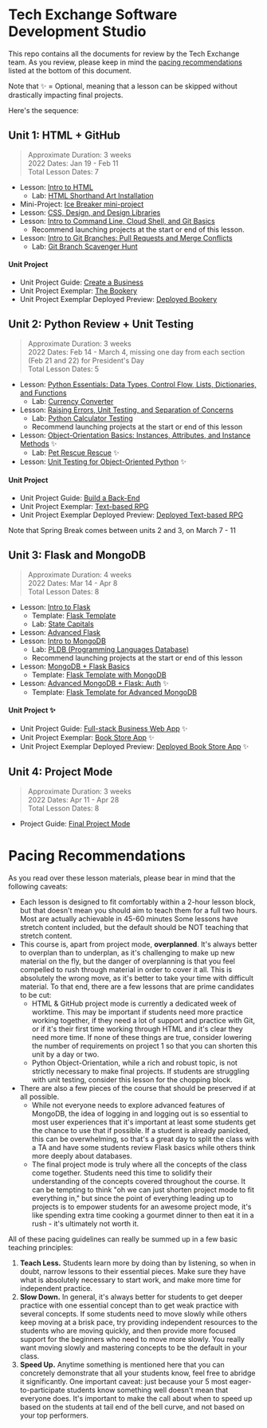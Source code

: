 # Tech Exchange Software Development Studio

This repo contains all the documents for review by the Tech Exchange team. As you review, please keep in mind the [pacing recommendations](#pacing-recommendations) listed at the bottom of this document. 

Note that ✨ = Optional, meaning that a lesson can be skipped without drastically impacting final projects.

Here's the sequence:

## Unit 1: HTML + GitHub

> Approximate Duration: 3 weeks <br/>
> 2022 Dates: Jan 19 - Feb 11 <br/>
> Total Lesson Dates: 7

* Lesson: [Intro to HTML](u1-html-git/intro-to-html.md)
    * Lab: [HTML Shorthand Art Installation](u1-html-git/lab-1-html-shorthand)
* Mini-Project: [Ice Breaker mini-project](u1-html-git/ice-breaker-mini-project)
* Lesson: [CSS, Design, and Design Libraries](u1-html-git/css-design-and-design-libraries/css-design-and-design-libraries.md) 
* Lesson: [Intro to Command Line, Cloud Shell, and Git Basics](u1-html-git/intro-to-command-line-cloud-shell-and-git-clone-add-commit-push.md) 
    * Recommend launching projects at the start or end of this lesson. 
* Lesson: [Intro to Git Branches: Pull Requests and Merge Conflicts](u1-html-git/intro-to-github-branches-pull-requests-and-merge-conflicts.md)
    * Lab: [Git Branch Scavenger Hunt](u1-html-git/lab-2-git-branch-scavenger-hunt)

#### Unit Project
* Unit Project Guide: [Create a Business](u1-html-git/html-project-guide.md)
* Unit Project Exemplar: [The Bookery](u1-html-git/unit1-project-exemplar)
* Unit Project Exemplar Deployed Preview: [Deployed Bookery](https://upperlinecode.github.io/the-bookery/)

## Unit 2: Python Review + Unit Testing

> Approximate Duration: 3 weeks <br/>
> 2022 Dates: Feb 14 - March 4, missing one day from each section (Feb 21 and 22) for President's Day <br/>
> Total Lesson Dates: 5

* Lesson: [Python Essentials: Data Types, Control Flow, Lists, Dictionaries, and Functions](u2-python-unit-testing/python-essentials.md)
    * Lab: [Currency Converter](u2-python-unit-testing/lab-3-test-driven-python-functions)
* Lesson: [Raising Errors, Unit Testing, and Separation of Concerns](u2-python-unit-testing/raising-errors.md)
    * Lab: [Python Calculator Testing](u2-python-unit-testing/lab-4-test-writing-lab)
    * Recommend launching projects at the start or end of this lesson
* Lesson: [Object-Orientation Basics: Instances, Attributes, and Instance Methods](u2-python-unit-testing/object-orientation-instances-attributes-and-instance-methods.md) ✨
    * Lab: [Pet Rescue Rescue](u2-python-unit-testing/lab-5-test-driven-instance-instance-methods-lab) ✨
* Lesson: [Unit Testing for Object-Oriented Python](u2-python-unit-testing/unit-testing-for-oop-in-python.md) ✨

#### Unit Project
* Unit Project Guide: [Build a Back-End](u2-python-unit-testing/tdd-python-projects.md)
* Unit Project Exemplar: [Text-based RPG](u2-python-unit-testing/tdd-python-project-exemplar)
* Unit Project Exemplar Deployed Preview: [Deployed Text-based RPG](https://replit.com/@jolson615/Sample-CLI-text-based-rpg)

Note that Spring Break comes between units 2 and 3, on March 7 - 11

## Unit 3: Flask and MongoDB

> Approximate Duration: 4 weeks <br/>
> 2022 Dates: Mar 14 - Apr 8 <br/>
> Total Lesson Dates: 8

* Lesson: [Intro to Flask](u3-flask-mongo/intro-to-flask.md)
    * Template: [Flask Template](u3-flask-mongo/flask-template)
    * Lab: [State Capitals](u3-flask-mongo/flask-lab.md)
* Lesson: [Advanced Flask](u3-flask-mongo/advanced-flask.md)
* Lesson: [Intro to MongoDB](u3-flask-mongo/intro-to-mongodb.md)
    * Lab: [PLDB (Programming Languages Database)](u3-flask-mongo/lab-7-mongodb-queries)
    * Recommend launching projects at the start or end of this lesson
* Lesson: [MongoDB + Flask Basics](u3-flask-mongo/mongo-db-flask-basics/mongo-db-flask-basics.md)
    * Template: [Flask Template with MongoDB](u3-flask-mongo/mongo-db-flask-basics/flask-mongo-template)
* Lesson: [Advanced MongoDB + Flask: Auth](u3-flask-mongo/advanced-mongodb-flask/advanced-mongob-flask.md) ✨
    * Template: [Flask Template for Advanced MongoDB](u3-flask-mongo/advanced-mongodb-flask/flask-mongo-template) 

#### Unit Project ✨
* Unit Project Guide: [Full-stack Business Web App](u3-flask-mongo/flask-project-guide.md) ✨
* Unit Project Exemplar: [Book Store App](u3-flask-mongo/flask-mongodb-project-exemplar) ✨
* Unit Project Exemplar Deployed Preview: [Deployed Book Store App](https://techexchange-book-store.herokuapp.com/) ✨

## Unit 4: Project Mode

> Approximate Duration: 3 weeks <br/>
> 2022 Dates: Apr 11 - Apr 28 <br/>
> Total Lesson Dates: 8

* Project Guide: [Final Project Mode](u4-project-mode/final-project-mode.md)

# Pacing Recommendations

As you read over these lesson materials, please bear in mind that the following caveats:
* Each lesson is designed to fit comfortably within a 2-hour lesson block, but that doesn't mean you should aim to teach them for a full two hours. Most are actually achievable in 45-60 minutes Some lessons have stretch content included, but the default should be NOT teaching that stretch content. 
* This course is, apart from project mode, **overplanned**. It's always better to overplan than to underplan, as it's challenging to make up new material on the fly, but the danger of overplanning is that you feel compelled to rush through material in order to cover it all. This is absolutely the wrong move, as it's better to take your time with difficult material. To that end, there are a few lessons that are prime candidates to be cut:
    * HTML & GitHub project mode is currently a dedicated week of worktime. This may be important if students need more practice working together, if they need a lot of support and practice with Git, or if it's their first time working through HTML and it's clear they need more time. If none of these things are true, consider lowering the number of requirements on project 1 so that you can shorten this unit by a day or two. 
    * Python Object-Orientation, while a rich and robust topic, is not strictly necessary to make final projects. If students are struggling with unit testing, consider this lesson for the chopping block. 
* There are also a few pieces of the course that should be preserved if at all possible. 
    * While not everyone needs to explore advanced features of MongoDB, the idea of logging in and logging out is so essential to most user experiences that it's important at least some students get the chance to use that if possible. If a student is already panicked, this can be overwhelming, so that's a great day to split the class with a TA and have some students review Flask basics while others think more deeply about databases. 
    * The final project mode is truly where all the concepts of the class come together. Students need this time to solidify their understanding of the concepts covered throughout the course. It can be tempting to think "oh we can just shorten project mode to fit everything in," but since the point of everything leading up to projects is to empower students for an awesome project mode, it's like spending extra time cooking a gourmet dinner to then eat it in a rush - it's ultimately not worth it. 

All of these pacing guidelines can really be summed up in a few basic teaching principles:
1. **Teach Less.** Students learn more by doing than by listening, so when in doubt, narrow lessons to their essential pieces. Make sure they have what is absolutely necessary to start work, and make more time for independent practice.
3. **Slow Down.** In general, it's always better for students to get deeper practice with one essential concept than to get weak practice with several concepts. If some students need to move slowly while others keep moving at a brisk pace, try providing independent resources to the students who are moving quickly, and then provide more focused support for the beginners who need to move more slowly. You really want moving slowly and mastering concepts to be the default in your class.
2. **Speed Up.** Anytime something is mentioned here that you can concretely demonstrate that all your students know, feel free to abridge it significantly. One important caveat: just because your 5 most eager-to-participate students know something well doesn't mean that everyone does. It's important to make the call about when to speed up based on the students at tail end of the bell curve, and not based on your top performers. 

